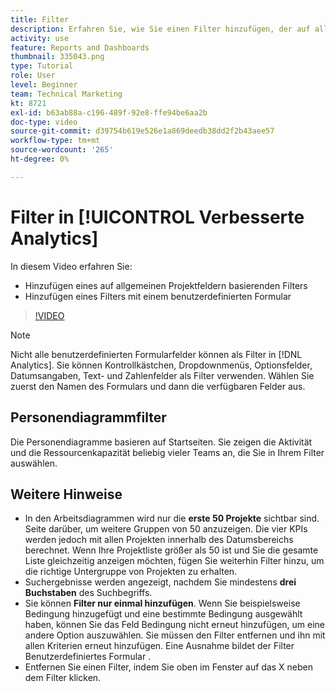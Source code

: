 ```yaml
---
title: Filter
description: Erfahren Sie, wie Sie einen Filter hinzufügen, der auf allgemeinen Projektfeldern basiert, und wie Sie mithilfe eines benutzerdefinierten Formulars einen Filter hinzufügen, und zwar in [!UICONTROL Verbesserte Analytics].
activity: use
feature: Reports and Dashboards
thumbnail: 335043.png
type: Tutorial
role: User
level: Beginner
team: Technical Marketing
kt: 8721
exl-id: b63ab88a-c196-489f-92e8-ffe94be6aa2b
doc-type: video
source-git-commit: d39754b619e526e1a869deedb38dd2f2b43aee57
workflow-type: tm+mt
source-wordcount: '265'
ht-degree: 0%

---
```


# Filter in [!UICONTROL Verbesserte Analytics]

In diesem Video erfahren Sie:

* Hinzufügen eines auf allgemeinen Projektfeldern basierenden Filters
* Hinzufügen eines Filters mit einem benutzerdefinierten Formular

>[!VIDEO](https://video.tv.adobe.com/v/335043/?quality=12)

>[!NOTE]
>
>Nicht alle benutzerdefinierten Formularfelder können als Filter in [!DNL Analytics]. Sie können Kontrollkästchen, Dropdownmenüs, Optionsfelder, Datumsangaben, Text- und Zahlenfelder als Filter verwenden. Wählen Sie zuerst den Namen des Formulars und dann die verfügbaren Felder aus.

## Personendiagrammfilter

Die Personendiagramme basieren auf Startseiten. Sie zeigen die Aktivität und die Ressourcenkapazität beliebig vieler Teams an, die Sie in Ihrem Filter auswählen.

## Weitere Hinweise

* In den Arbeitsdiagrammen wird nur die **erste 50 Projekte** sichtbar sind. Seite darüber, um weitere Gruppen von 50 anzuzeigen. Die vier KPIs werden jedoch mit allen Projekten innerhalb des Datumsbereichs berechnet. Wenn Ihre Projektliste größer als 50 ist und Sie die gesamte Liste gleichzeitig anzeigen möchten, fügen Sie weiterhin Filter hinzu, um die richtige Untergruppe von Projekten zu erhalten.
* Suchergebnisse werden angezeigt, nachdem Sie mindestens **drei Buchstaben** des Suchbegriffs.
* Sie können **Filter nur einmal hinzufügen**. Wenn Sie beispielsweise Bedingung hinzugefügt und eine bestimmte Bedingung ausgewählt haben, können Sie das Feld Bedingung nicht erneut hinzufügen, um eine andere Option auszuwählen. Sie müssen den Filter entfernen und ihn mit allen Kriterien erneut hinzufügen. Eine Ausnahme bildet der Filter Benutzerdefiniertes Formular .
* Entfernen Sie einen Filter, indem Sie oben im Fenster auf das X neben dem Filter klicken.
